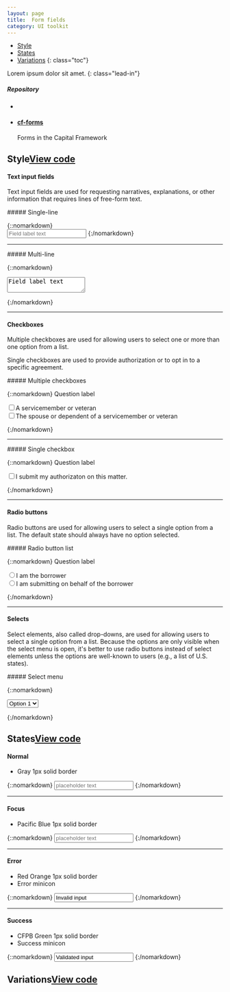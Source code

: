 ```yaml
---
layout: page
title:  Form fields
category: UI toolkit
---
```


- [Style](#style)
- [States](#states)
- [Variations](#variations)
{: class="toc"}

<div class="content-50 content-first">

Lorem ipsum dolor sit amet. 
{: class="lead-in"}

</div>

<div class="content-50 content-last">
  <h5 class="repo-list-header">Repository</h5>
  <ul class="repo-list">
    <li>
      <i class="cf-icon cf-icon-github"></i>
    </li>
    <li>
      <a href="https://github.com/cfpb/cf-forms"><h4>cf-forms</h4></a>
      <p>Forms in the Capital Framework</p>
    </li>
  </ul>
</div>   

<h2 id="style">Style<span class="cf-code-link"><a href="http://cfpb.github.io/cf-forms/docs/">View code <i class="cf-icon cf-icon-external-link"></i></a></span></h2>

<div class="content-33 content-first">

#### Text input fields

Text input fields are used for requesting narratives, explanations, or other information that requires lines of free-form text.

</div>

<div class="content-67 content-last">

<div class="content-33 content-first">
##### Single-line
</div>

<div class="content-67 content-last">

{::nomarkdown}  
<input placeholder="Field label text" type="text">
{:/nomarkdown}

</div> 

---

<div class="content-33 content-first">
##### Multi-line
</div>

<div class="content-67 content-last">

{::nomarkdown}  
<textarea>Field label text</textarea>
{:/nomarkdown}

</div> 

</div> 

---

<div class="content-33 content-first">

#### Checkboxes

Multiple checkboxes are used for allowing users to select one or more than one option from a list.

Single checkboxes are used to provide authorization or to opt in to a specific agreement.

</div>

<div class="content-67 content-last">

<div class="content-33 content-first">
##### Multiple checkboxes
</div>

<div class="content-67 content-last">

{::nomarkdown} 
<label>Question label</label> 
<form>
<input type="checkbox">A servicemember or veteran<br>
<input type="checkbox">The spouse or dependent of a servicemember or veteran
</form>
{:/nomarkdown}

</div> 

---

<div class="content-33 content-first">
##### Single checkbox
</div>

<div class="content-67 content-last">

{::nomarkdown} 
<label>Question label</label> 
<form>
<input type="checkbox">I submit my authorizaton on this matter.
</form>
{:/nomarkdown}

</div> 

</div>

---

<div class="content-33 content-first">

#### Radio buttons

Radio buttons are used for allowing users to select a single option from a list. The default state should always have no option selected. 

</div>

<div class="content-67 content-last">

<div class="content-33 content-first">
##### Radio button list
</div>

<div class="content-67 content-last">

{::nomarkdown} 
<label>Question label</label> 
<form>
<input type="radio" name="borrower-type">I am the borrower<br>
<input type="radio" name="borrower-type">I am submitting on behalf of the borrower
</form>
{:/nomarkdown}

</div> 

</div> 

---

<div class="content-33 content-first">

#### Selects

Select elements, also called drop-downs, are used for allowing users to select a single option from a list. Because the options are only visible when the select menu is open, it's better to use radio buttons instead of select elements unless the options are well-known to users (e.g., a list of U.S. states).

</div>

<div class="content-67 content-last">

<div class="content-33 content-first">
##### Select menu
</div>

<div class="content-67 content-last">

{::nomarkdown} 
<form action="">
<select name="Options">
<option>Option 1</option>
<option>Option 2</option>
<option>Option 3</option>
<option>Option 4</option>
</select>
</form>
{:/nomarkdown}

</div> 

</div> 

<h2 id="states">States<span class="cf-code-link"><a href="http://cfpb.github.io/cf-forms/docs/">View code <i class="cf-icon cf-icon-external-link"></i></a></span></h2>

<div class="content-33 content-first">

#### Normal

* Gray 1px solid border

</div>

<div class="content-67 content-last">

{::nomarkdown} 
<input placeholder="placeholder text" type="text">
{:/nomarkdown}

</div> 

---

<div class="content-33 content-first">

#### Focus

* Pacific Blue 1px solid border

</div>

<div class="content-67 content-last">

{::nomarkdown} 
<input class="focus" placeholder="placeholder text" type="text">
{:/nomarkdown}

</div> 

---

<div class="content-33 content-first">

#### Error

* Red Orange 1px solid border
* Error minicon

</div>

<div class="content-67 content-last">

{::nomarkdown} 
<input class="error" type="text" value="Invalid input">
<i class="icon-remove-sign cf-form_input-icon" role="alert"><span class="jekyll-bug" ></span></i>
{:/nomarkdown}

</div> 

---

<div class="content-33 content-first">

#### Success

* CFPB Green 1px solid border
* Success minicon

</div>

<div class="content-67 content-last">

{::nomarkdown} 
<input class="success" type="text" value="Validated input">
<i class="icon-ok-sign cf-form_input-icon"><span class="jekyll-bug"></span></i>
{:/nomarkdown}

</div> 

<h2 id="variations">Variations<span class="cf-code-link"><a href="http://cfpb.github.io/cf-forms/docs/">View code <i class="cf-icon cf-icon-external-link"></i></a></span></h2>